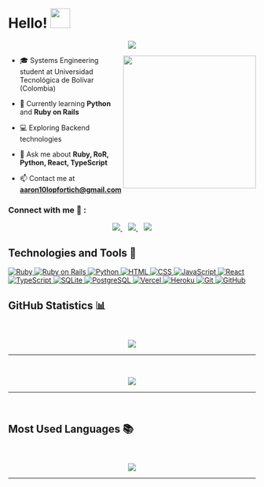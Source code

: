 <h1> Hello! <img src="https://raw.githubusercontent.com/MartinHeinz/MartinHeinz/master/wave.gif" width=40px> </h1>
<p align='center'>
<img src="https://readme-typing-svg.herokuapp.com?color=%2336BCF7&size=25&center=true&vCenter=true&width=433&height=75&lines=Systems+Engineering+Student;Backend+Developer;Python+Enthusiast;Welcome+to+my+profile">
</p>

<img align="right" src="https://media.giphy.com/media/QvpqTCiEcwtvx6wwJK/giphy.gif" width="270" height="270" frameBorder="0" class="giphy-embed" allowFullScreen></img>

- 🎓 Systems Engineering student at Universidad Tecnológica de Bolívar (Colombia)

- 🌱 Currently learning **Python** and **Ruby on Rails**

- 💻 Exploring Backend technologies

- 💬 Ask me about **Ruby, RoR, Python, React, TypeScript**

- 📫 Contact me at **aaron10lopfortich@gmail.com**

### Connect with me 🔗 :
<p align='center'>
<a href="mailto:aarondlf@example.com" target="_blank">
<img src="https://img.shields.io/badge/Gmail-D14836?style=for-the-badge&logo=gmail&logoColor=white">
</a>&nbsp;&nbsp;
<a href="https://linkedin.com/in/aaron-dali-lópez-fortich-a5a594331" target="_blank">
<img src="https://img.shields.io/badge/linkedin-%230077B5.svg?style=for-the-badge&logo=linkedin&logoColor=white">
</a>&nbsp;&nbsp;
<a href="https://x.com/AaronDaliLop" target="_blank">
<img src="https://img.shields.io/badge/X-%231DA1F2.svg?style=for-the-badge&logo=twitter&logoColor=white">
</a>
</p>

## Technologies and Tools 🚀

<a href="https://www.ruby-lang.org/" target="_blank">
  <img alt="Ruby" src="https://img.shields.io/badge/Ruby-CC342D?style=for-the-badge&logo=ruby&logoColor=white">
</a>
<a href="https://rubyonrails.org/" target="_blank">
  <img alt="Ruby on Rails" src="https://img.shields.io/badge/Ruby_on_Rails-CC0000?style=for-the-badge&logo=rubyonrails&logoColor=white">
</a>
<a href="https://www.python.org/" target="_blank">
  <img alt="Python" src="https://img.shields.io/badge/Python-3776AB?style=for-the-badge&logo=python&logoColor=white">
</a>
<a href="https://developer.mozilla.org/en-US/docs/Web/HTML" target="_blank">
  <img alt="HTML" src="https://img.shields.io/badge/HTML5-E34F26?style=for-the-badge&logo=html5&logoColor=white">
</a>
<a href="https://developer.mozilla.org/en-US/docs/Web/CSS" target="_blank">
  <img alt="CSS" src="https://img.shields.io/badge/CSS3-1572B6?style=for-the-badge&logo=css3&logoColor=white">
</a>
<a href="https://developer.mozilla.org/en-US/docs/Web/JavaScript" target="_blank">
  <img alt="JavaScript" src="https://img.shields.io/badge/JavaScript-F7DF1E?style=for-the-badge&logo=javascript&logoColor=black">
</a>
<a href="https://reactjs.org/" target="_blank">
  <img alt="React" src="https://img.shields.io/badge/React-61DAFB?style=for-the-badge&logo=react&logoColor=black">
</a>
<a href="https://www.typescriptlang.org/" target="_blank">
  <img alt="TypeScript" src="https://img.shields.io/badge/TypeScript-007ACC?style=for-the-badge&logo=typescript&logoColor=white">
</a>
<a href="https://www.sqlite.org/" target="_blank">
  <img alt="SQLite" src="https://img.shields.io/badge/SQLite-003B57?style=for-the-badge&logo=sqlite&logoColor=white">
</a>
<a href="https://www.postgresql.org/" target="_blank">
  <img alt="PostgreSQL" src="https://img.shields.io/badge/PostgreSQL-316192?style=for-the-badge&logo=postgresql&logoColor=white">
</a>
<a href="https://vercel.com/" target="_blank">
  <img alt="Vercel" src="https://img.shields.io/badge/Vercel-000000?style=for-the-badge&logo=vercel&logoColor=white">
</a>
<a href="https://www.heroku.com/" target="_blank">
  <img alt="Heroku" src="https://img.shields.io/badge/Heroku-430098?style=for-the-badge&logo=heroku&logoColor=white">
</a>
<a href="https://git-scm.com/" target="_blank">
  <img alt="Git" src="https://img.shields.io/badge/Git-F05032?style=for-the-badge&logo=git&logoColor=white">
</a>
<a href="https://github.com/AaronDLF" target="_blank">
  <img alt="GitHub" src="https://img.shields.io/badge/GitHub-181717?style=for-the-badge&logo=github&logoColor=white">
</a>

## GitHub Statistics 📊
<br>
<p align='center'>
<img src="https://github-readme-streak-stats.herokuapp.com?user=AaronDLF&theme=black-ice&hide_border=true&date_format=M%20j%5B%2C%20Y%5D">
</p>
<hr><br>

<p align='center'>
<img src="https://github-readme-stats.vercel.app/api?username=AaronDLF&show_icons=true&theme=github_dark">
</p>
<hr>
<br>

## Most Used Languages 📚
<br>
<p align='center'>
<img src="https://github-readme-stats.vercel.app/api/top-langs/?username=AaronDLF&theme=dark&hide_border=true&langs_count=10">
</p>

<hr>
<br>
